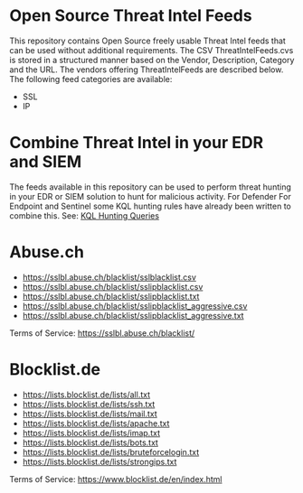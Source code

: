 # Open Source Threat Intel Feeds
This repository contains Open Source freely usable Threat Intel feeds that can be used without additional requirements. The CSV ThreatIntelFeeds.cvs is stored in a structured manner based on the Vendor, Description, Category and the URL. The vendors offering ThreatIntelFeeds are described below. 
The following feed categories are available:
- SSL
- IP

# Combine Threat Intel in your EDR and SIEM
The feeds available in this repository can be used to perform threat hunting in your EDR or SIEM solution to hunt for malicious activity. For Defender For Endpoint and Sentinel some KQL hunting rules have already been written to combine this. See: [KQL Hunting Queries](https://github.com/Bert-JanP/Hunting-Queries-Detection-Rules/tree/main/Threat%20Hunting)

# Abuse.ch
- https://sslbl.abuse.ch/blacklist/sslblacklist.csv
- https://sslbl.abuse.ch/blacklist/sslipblacklist.csv
- https://sslbl.abuse.ch/blacklist/sslipblacklist.txt
- https://sslbl.abuse.ch/blacklist/sslipblacklist_aggressive.csv
- https://sslbl.abuse.ch/blacklist/sslipblacklist_aggressive.txt

Terms of Service: https://sslbl.abuse.ch/blacklist/

# Blocklist.de
- https://lists.blocklist.de/lists/all.txt
- https://lists.blocklist.de/lists/ssh.txt
- https://lists.blocklist.de/lists/mail.txt
- https://lists.blocklist.de/lists/apache.txt
- https://lists.blocklist.de/lists/imap.txt
- https://lists.blocklist.de/lists/bots.txt
- https://lists.blocklist.de/lists/bruteforcelogin.txt
- https://lists.blocklist.de/lists/strongips.txt

Terms of Service: https://www.blocklist.de/en/index.html
